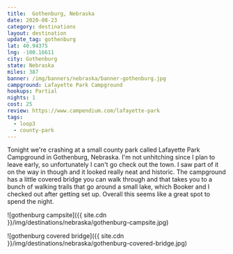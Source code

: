 ```yaml
---
title:  Gothenburg, Nebraska
date: 2020-08-23
category: destinations
layout: destination
update_tag: gothenburg
lat: 40.94375
lng: -100.16611
city: Gothenburg
state: Nebraska
miles: 387
banner: /img/banners/nebraska/banner-gothenburg.jpg
campground: Lafayette Park Campground
hookups: Partial
nights: 1
cost: 25
review: https://www.campendium.com/lafayette-park
tags:
  - loop3
  - county-park
---
```


Tonight we're crashing at a small county park called Lafayette Park Campground in Gothenburg, Nebraska. I'm not unhitching since I plan to leave early, so unfortunately I can't go check out the town. I saw part of it on the way in though and it looked really neat and historic. The campground has a little covered bridge you can walk through and that takes you to a bunch of walking trails that go around a small lake, which Booker and I checked out after getting set up. Overall this seems like a great spot to spend the night. 

![gothenburg campsite]({{ site.cdn }}/img/destinations/nebraska/gothenburg-campsite.jpg)

![gothenburg covered bridge]({{ site.cdn }}/img/destinations/nebraska/gothenburg-covered-bridge.jpg)
